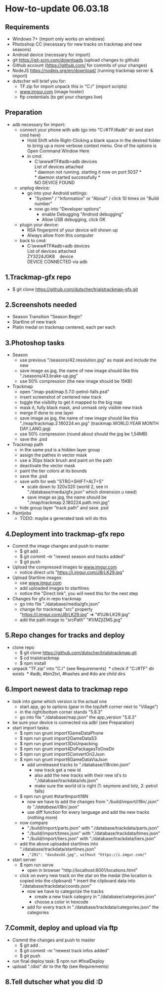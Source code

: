 # How-to-update 06.03.18

## Requirements
* Windows 7+ (import only works on windows)
* Photoshop CC (necessary for new tracks on trackmap and new seasons)
* Android device (necessary for import)
* git https://git-scm.com/downloads (upload changes to github)
* Github account (https://github.com/ for commits of your changes)
* NodeJS https://nodejs.org/en/download/ (running trackmap server & import)
* dutscher will brief you for:
  * TF.zip for import unpack this in "C:/" (import scripts)
  * www.imgur.com (image hoster)
  * ftp credentials (to get your changes live)

## Preparation
* adb necessary for import:
  * connect your phone with adb (go into "C:/#TF/#adb" dir and start cmd here)
    * Hold Shift while Right-Clicking a blank space in the desired folder to bring up a more verbose context menu. 
      One of the options is Open Command Window Here
    * in cmd:
      * C:\www\#TF\#adb>adb devices\
        List of devices attached\
        \* daemon not running. starting it now on port 5037 *\
        \* daemon started successfully *\
        NO DEVICE FOUND
  * unplug device:
    * go into your Android settings:
      * "System" / "Information" or "About" / click 10 times on "Build number"
      * now go into "Developer options"
        * enable Debugging "Android debugging"
        * Allow USB debugging, click OK
  * plugin your device:
    * RSA fingerprint of your device will shown up
    * Always allow from this computer
  * back to cmd:
    * C:\www\#TF\#adb>adb devices\
      List of devices attached\
      ZY3224JGK8    device\
      DEVICE CONNECTED via adb

## 1.Trackmap-gfx repo	
* $ git clone https://github.com/dutscher/trialstrackmap-gfx.git

## 2.Screenshots needed
* Season Transition "Season Begin"
* Startline of new track
* Platin medal on trackmap centered, each per each

## 3.Photoshop tasks
* Season
  * use previous "/seasons/42.resolution.jpg" as mask and include the new
  * save image as jpg, the name of new image should like this "./seasons/43.brake-up.jpg"
  * use 50% compression (the new image should be 15KB)
* Trackmap
  * open "/map-psd/map.5.7.0-petrol-falls.psd"
  * insert screenshot of centered new track
  * toggle the visiblity to get it mapped to the big map
  * mask it, fully black mask, and unmask only visible new track
  * merge if done to one layer
  * save image as jpg, the name of new image should like this "./map/trackmap.2.180224.en.jpg" (trackmap.WORLD.YEAR MONTH DAY.LANG.jpg)
  * use 50% compression (round about should the jpg be 1,54MB)
  * save the .psd
* Trackmap path
  * in the same psd is a hidden layer group
  * assign the pathes in vector mask
  * use a 30px black brush and paint on the path
  * deactivate the vector mask
  * paint the tier colors at its bounds
  * save the .psd
  * save with for web "STRG+SHIFT+ALT+S"
    * scale down to 320x320 (world 2, see in "./database/media/gfx.json" which dimension u need) 
    * save image as jpg, the name should be "./map/trackmap.2.180224.path.min.jpg"
  * hide group layer "track path" and save .psd
* Paintjobs
  * TODO: maybe a generated task will do this
 
## 4.Deployment into trackmap-gfx repo
* Commit the image changes and push to master
  * $ git add .
  * $ git commit -m "newest season and tracks added"
  * $ git push
* Upload the compressed images to www.imgur.com
  * notice direct urls "https://i.imgur.com/J8rLK29.jpg"
* Upload Startline images
  * use www.imgur.com
  * add uploaded images to startlines
  * notice the "Direct link", you will need this for the next step
* Changes for gfx in repo trackmap
  * go into file "./database/media/gfx.json"
  * change for trackmap "src" property "https://i.imgur.com/J8rLK29.jpg" => "#1/J8rLK29.jpg"
  * add the path image to "srcPath" "#1/MZjlZMS.jpg"
		
## 5.Repo changes for tracks and deploy
* clone repo
  * $ git clone https://github.com/dutscher/trialstrackmap.git
  * $ cd trialstrackmap
  * $ npm install
* unpack "TF.zip" into "C:/" (see Requirements)
  * check if "C:/#TF" dir exists
  * #adb, #bin2txt, #hashes and #do are child dirs

## 6.Import newest data to trackmap repo
* look into game which version is the actual one
  * start app, go to options (gear in the top/left corner next to "Village")
  * in the right/bottom corner stands "5.8.3"
  * go into file "./database/map.json" the app_version "5.8.3"
* be sure your device is connected via adb! (see Preparation)
* start import tasks:
  * $ npm run grunt import1GameDataPhone
  * $ npm run grunt import2GameDataS3
  * $ npm run grunt import3DoUnpacking
  * $ npm run grunt import4DoPackagesToOneDir
  * $ npm run grunt import5ConvertOri2Json
  * $ npm run grunt import6GameDataViaJson
    * add unreleased tracks to "./database/i18n/en.json"
      * new track get a new id
      * also add the new tracks with their new id's to "./database/trackdata/ids.json"
      * make sure the world id is right (1: seymore and lotz, 2: petrol falls)
  * $ npm run grunt #startImportI18N
    * now we have to add the changes from "./build/import/i18n/*.json" to "./database/i18n/*.json"
    * use diff function for every language and add the new tracks (nothing more)
  * now compare 
    * "./build/import/parts.json" with "./database/trackdata/parts.json"
    * "./build/import/times.json" with "./database/trackdata/times.json"
    * "./build/import/tiers.json" with "./database/trackdata/tiers.json"
  * add the above uploaded startlines into "./database/trackdata/startlines.json"
    * ```,"291": "dasdasdd.jpg", without "https://i.imgur.com/"```
* start server
  * $ npm run serve
    * open in browser "http://localhost:8001/locations.html"
  * click on every new track on the star on the medal (the location is copied into the clipboard)      * insert the clipboard data into "./database/trackdata/coords.json"
    * now we have to categorize the tracks
      * create a new track category in "./database/categories.json"
      * choose a color in hexcode
    * add for every track in "./database/trackdata/categories.json" the categories

## 7.Commit, deploy and upload via ftp
* Commit the changes and push to master
  * $ git add .
  * $ git commit -m "newest track infos added"
  * $ git push
* run final deploy task: $ npm run #finalDeploy
* upload "./dist" dir to the ftp (see Requirements)

## 8.Tell dutscher what you did :D